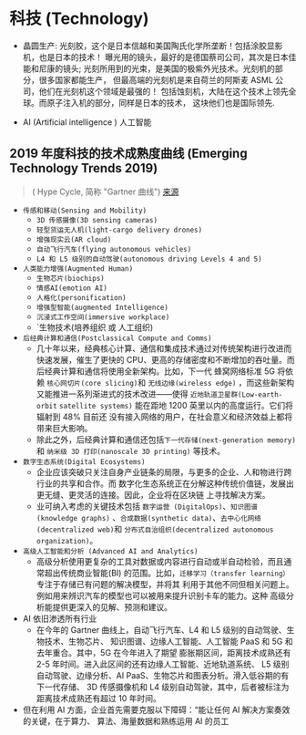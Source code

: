 # 科技 (Technology)


- 晶圆生产: 光刻胶，这个是日本信越和美国陶氏化学所垄断！包括涂胶显影机，也是日本的技术！
  曝光用的镜头，最好的是德国蔡司公司，其次是日本佳能和尼康的镜头;
  光刻所用到的光束，是美国的极紫外光技术。光刻机的部分，很多国家都能生产，
  但最高端的光刻机是来自荷兰的阿斯麦 ASML 公司，他们在光刻机这个领域是最强的！
  包括蚀刻机，大陆在这个技术上领先全球。而原子注入机的部分，同样是日本的技术，
  这块他们也是国际领先.





- AI (Artificial intelligence ) 人工智能



## 2019 年度科技的技术成熟度曲线 (Emerging Technology Trends 2019)
> ( Hype Cycle, 简称 "Gartner 曲线")
> [来源](https://www.cnbeta.com/articles/tech/904713.htm)
- `传感和移动(Sensing and Mobility)`
    + `3D 传感摄像(3D sensing cameras)`
    + `轻型货运无人机(light-cargo delivery drones)`
    + `增强现实云(AR cloud)`
    + `自动飞行汽车(flying autonomous vehicles) `
    + `L4 和 L5 级别的自动驾驶(autonomous driving Levels 4 and 5)`
- `人类能力增强(Augmented Human)`
    + `生物芯片(biochips)`
    + `情感AI(emotion AI)`
    + `人格化(personification)`
    + `增强型智能(augmented Intelligence)`
    + `沉浸式工作空间(immersive workplace)`
    + `生物技术(培养组织 或 人工组织)
- `后经典计算和通信(Postclassical Compute and Comms)`
    + 几十年以来，经典核心计算、通信和集成技术通过对传统架构进行改进而快速发展，催生了更快的
      CPU、更高的存储密度和不断增加的吞吐量。而后经典计算和通信将使用全新架构。比如，下一代
      蜂窝网络标准 5G 将依赖 `核心网切片(core slicing)`和 `无线边缘(wireless edge)`
      ，而这些新架构又能推进一系列渐进式的技术改进——使得 `近地轨道卫星群(Low-earth-orbit` 
      `satellite systems)` 能在距地 1200 英里以内的高度运行。它们将辐射到 48% 目前还
      没有接入网络的用户，在社会意义和经济效益上都将带来巨大影响。
    + 除此之外，后经典计算和通信还包括`下一代存储(next-generation memory)` 和
      `纳米级 3D 打印(nanoscale 3D printing)` 等技术。
- `数字生态系统(Digital Ecosystems)`
    + 企业应该突破只关注自身产业链条的局限，与更多的企业、人和物进行跨行业的共享和合作。而
      数字化生态系统正在分解这种传统价值链，发展出更无缝、更灵活的连接。因此，企业将在区块链
      上寻找解决方案。
    + 业可纳入考虑的关键技术包括 `数字运营 (DigitalOps)`、`知识图谱 (knowledge graphs)`
      、`合成数据(synthetic data)`、`去中心化网络(decentralized web)`和 
      `分布式自治组织(decentralized autonomous organization)`。
- `高级人工智能和分析 (Advanced AI and Analytics)`
    + 高级分析使用更复杂的工具对数据或内容进行自动或半自动检验，而且通常超出传统商业智能(BI)
      的范围。比如，`迁移学习（transfer learning）` 专注于存储已有问题的解决模型，并将其
      利用于其他不同但相关问题上。例如用来辨识汽车的模型也可以被用来提升识别卡车的能力。这种
      高级分析能提供更深入的见解、预测和建议。
- AI 依旧渗透所有行业
    + 在今年的 Gartner 曲线上，自动飞行汽车、L4 和 L5 级别的自动驾驶、生物技术、生物芯片、
      知识图谱、边缘人工智能、人工智能 PaaS 和 5G 和去年重合。其中，5G 在今年进入了期望
      膨胀期区间，距离技术成熟还有 2-5 年时间。进入此区间的还有边缘人工智能、近地轨道系统、
      L5 级别自动驾驶、边缘分析、AI PaaS、生物芯片和图表分析。滑入低谷期的有下一代存储、
      3D 传感摄像机和 L4 级别自动驾驶，其中，后者被标注为距离技术成熟还有超过 10 年时间。
- 但在利用 AI 方面，企业首先需要克服以下障碍：“能让任何 AI 解决方案奏效的关键，在于算力、
  算法、海量数据和熟练运用 AI 的员工